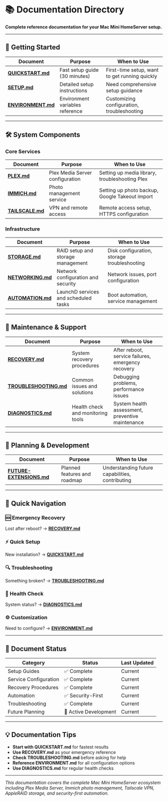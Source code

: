 # 📚 Documentation Directory

**Complete reference documentation for your Mac Mini HomeServer setup.**

---

## 🚀 **Getting Started**

| Document | Purpose | When to Use |
|----------|---------|-------------|
| **[QUICKSTART.md](QUICKSTART.md)** | Fast setup guide (30 minutes) | First-time setup, want to get running quickly |
| **[SETUP.md](SETUP.md)** | Detailed setup instructions | Need comprehensive setup guidance |
| **[ENVIRONMENT.md](ENVIRONMENT.md)** | Environment variables reference | Customizing configuration, troubleshooting |

---

## 🛠️ **System Components**

### Core Services
| Document | Purpose | When to Use |
|----------|---------|-------------|
| **[PLEX.md](PLEX.md)** | Plex Media Server configuration | Setting up media library, troubleshooting Plex |
| **[IMMICH.md](IMMICH.md)** | Photo management service | Setting up photo backup, Google Takeout import |
| **[TAILSCALE.md](TAILSCALE.md)** | VPN and remote access | Remote access setup, HTTPS configuration |

### Infrastructure
| Document | Purpose | When to Use |
|----------|---------|-------------|
| **[STORAGE.md](STORAGE.md)** | RAID setup and storage management | Disk configuration, storage troubleshooting |
| **[NETWORKING.md](NETWORKING.md)** | Network configuration and security | Network issues, port configuration |
| **[AUTOMATION.md](AUTOMATION.md)** | LaunchD services and scheduled tasks | Boot automation, service management |

---

## 🔧 **Maintenance & Support**

| Document | Purpose | When to Use |
|----------|---------|-------------|
| **[RECOVERY.md](RECOVERY.md)** | System recovery procedures | After reboot, service failures, emergency recovery |
| **[TROUBLESHOOTING.md](TROUBLESHOOTING.md)** | Common issues and solutions | Debugging problems, performance issues |
| **[DIAGNOSTICS.md](DIAGNOSTICS.md)** | Health check and monitoring tools | System health assessment, preventive maintenance |

---

## 🔮 **Planning & Development**

| Document | Purpose | When to Use |
|----------|---------|-------------|
| **[FUTURE-EXTENSIONS.md](FUTURE-EXTENSIONS.md)** | Planned features and roadmap | Understanding future capabilities, contributing |

---

## 📖 **Quick Navigation**

### **🆘 Emergency Recovery**
Lost after reboot? → **[RECOVERY.md](RECOVERY.md)**

### **⚡ Quick Setup**
New installation? → **[QUICKSTART.md](QUICKSTART.md)**

### **🔍 Troubleshooting**
Something broken? → **[TROUBLESHOOTING.md](TROUBLESHOOTING.md)**

### **🏥 Health Check**
System status? → **[DIAGNOSTICS.md](DIAGNOSTICS.md)**

### **⚙️ Customization**
Need to configure? → **[ENVIRONMENT.md](ENVIRONMENT.md)**

---

## 🎯 **Document Status**

| Category | Status | Last Updated |
|----------|--------|--------------|
| Setup Guides | ✅ Complete | Current |
| Service Configuration | ✅ Complete | Current |
| Recovery Procedures | ✅ Complete | Current |
| Automation | ✅ Security-First | Current |
| Troubleshooting | ✅ Complete | Current |
| Future Planning | 🔄 Active Development | Current |

---

## 💡 **Documentation Tips**

- **Start with QUICKSTART.md** for fastest results
- **Use RECOVERY.md** as your emergency reference
- **Check TROUBLESHOOTING.md** before asking for help
- **Reference ENVIRONMENT.md** for all configuration options
- **Use DIAGNOSTICS.md** for regular health checks

---

*This documentation covers the complete Mac Mini HomeServer ecosystem including Plex Media Server, Immich photo management, Tailscale VPN, AppleRAID storage, and security-first automation.*

